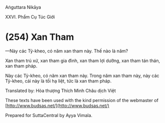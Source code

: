  

Aṅguttara Nikāya

XXVI. Phẩm Cụ Túc Giới

# (254) Xan Tham

—Này các Tỷ-kheo, có năm xan tham này. Thế nào là năm?

Xan tham trú xứ, xan tham gia đình, xan tham lợi dưỡng, xan tham tán thán, xan tham pháp.

Này các Tỷ-kheo, có năm xan tham này. Trong năm xan tham này, này các Tỷ-kheo, cái này là tối hạ liệt, tức là xan tham pháp.

Translated by: Hòa thượng Thích Minh Châu dịch Việt

These texts have been used with the kind permission of the webmaster of [http://www.budsas.net/](http://www.budsas.net/)

Prepared for SuttaCentral by Ayya Vimala.